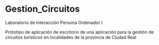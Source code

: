# Gestion_Circuitos
Laboratorio de Interacción Persona Ordenador I

Prototipo de aplicación de escritorio de una aplicación para la gestión de circuitos turísticos en localidades de la provincia de Ciudad Real
